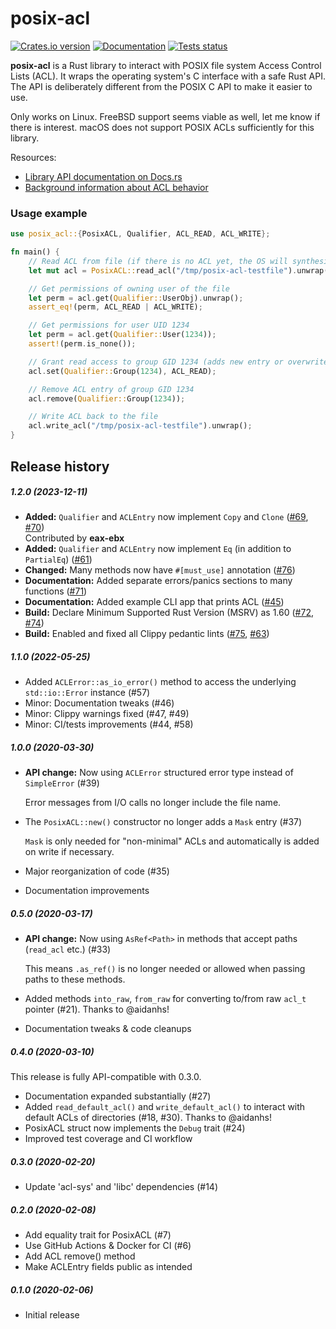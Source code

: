 posix-acl
=========

[![Crates.io version](https://img.shields.io/crates/v/posix-acl.svg)](https://crates.io/crates/posix-acl)
[![Documentation](https://docs.rs/posix-acl/badge.svg)](https://docs.rs/posix-acl/)
[![Tests status](https://github.com/intgr/posix-acl/workflows/Tests/badge.svg?branch=master)](https://github.com/intgr/posix-acl/actions?query=workflow:Tests)

**posix-acl** is a Rust library to interact with POSIX file system Access Control Lists (ACL).
It wraps the operating system's C interface with a safe Rust API. The API is deliberately different
from the POSIX C API to make it easier to use.

Only works on Linux. FreeBSD support seems viable as well, let me know if there is interest.
macOS does not support POSIX ACLs sufficiently for this library.

Resources:
* [Library API documentation on Docs.rs](https://docs.rs/posix-acl/)
* [Background information about ACL behavior](
https://www.usenix.org/legacy/publications/library/proceedings/usenix03/tech/freenix03/full_papers/gruenbacher/gruenbacher_html/main.html)

### Usage example
```rust
use posix_acl::{PosixACL, Qualifier, ACL_READ, ACL_WRITE};

fn main() {
    // Read ACL from file (if there is no ACL yet, the OS will synthesize one)
    let mut acl = PosixACL::read_acl("/tmp/posix-acl-testfile").unwrap();

    // Get permissions of owning user of the file
    let perm = acl.get(Qualifier::UserObj).unwrap();
    assert_eq!(perm, ACL_READ | ACL_WRITE);

    // Get permissions for user UID 1234
    let perm = acl.get(Qualifier::User(1234));
    assert!(perm.is_none());

    // Grant read access to group GID 1234 (adds new entry or overwrites an existing entry)
    acl.set(Qualifier::Group(1234), ACL_READ);

    // Remove ACL entry of group GID 1234
    acl.remove(Qualifier::Group(1234));

    // Write ACL back to the file
    acl.write_acl("/tmp/posix-acl-testfile").unwrap();
}
```

Release history
---------------
##### 1.2.0 (2023-12-11)

- **Added:** `Qualifier` and `ACLEntry` now implement `Copy` and `Clone` ([#69](https://github.com/intgr/posix-acl/pull/69), [#70](https://github.com/intgr/posix-acl/pull/70))<br>
  Contributed by **eax-ebx**
- **Added:** `Qualifier` and `ACLEntry` now implement `Eq` (in addition to `PartialEq`) ([#61](https://github.com/intgr/posix-acl/pull/61))
- **Changed:** Many methods now have `#[must_use]` annotation ([#76](https://github.com/intgr/posix-acl/pull/76))
- **Documentation:** Added separate errors/panics sections to many functions ([#71](https://github.com/intgr/posix-acl/pull/71))
- **Documentation:** Added example CLI app that prints ACL ([#45](https://github.com/intgr/posix-acl/pull/45))
- **Build:** Declare Minimum Supported Rust Version (MSRV) as 1.60 ([#72](https://github.com/intgr/posix-acl/pull/72), [#74](https://github.com/intgr/posix-acl/pull/74))
- **Build:** Enabled and fixed all Clippy pedantic lints ([#75](https://github.com/intgr/posix-acl/pull/75), [#63](https://github.com/intgr/posix-acl/pull/63))

##### 1.1.0 (2022-05-25)

* Added `ACLError::as_io_error()` method to access the underlying `std::io::Error` instance (#57)
* Minor: Documentation tweaks (#46)
* Minor: Clippy warnings fixed (#47, #49)
* Minor: CI/tests improvements (#44, #58)

##### 1.0.0 (2020-03-30)

* **API change:** Now using `ACLError` structured error type instead of `SimpleError` (#39)

  Error messages from I/O calls no longer include the file name.

* The `PosixACL::new()` constructor no longer adds a `Mask` entry (#37)

  `Mask` is only needed for "non-minimal" ACLs and automatically is added on write if necessary.

* Major reorganization of code (#35)
* Documentation improvements

##### 0.5.0 (2020-03-17)

* **API change:** Now using `AsRef<Path>` in methods that accept paths (`read_acl` etc.) (#33)

  This means `.as_ref()` is no longer needed or allowed when passing paths to these methods.

* Added methods `into_raw`, `from_raw` for converting to/from raw `acl_t` pointer (#21).
  Thanks to @aidanhs!
* Documentation tweaks & code cleanups

##### 0.4.0 (2020-03-10)
This release is fully API-compatible with 0.3.0.
* Documentation expanded substantially (#27)
* Added `read_default_acl()` and `write_default_acl()` to interact with default ACLs of directories
  (#18, #30). Thanks to @aidanhs!
* PosixACL struct now implements the `Debug` trait (#24)
* Improved test coverage and CI workflow

##### 0.3.0 (2020-02-20)
* Update 'acl-sys' and 'libc' dependencies (#14)

##### 0.2.0 (2020-02-08)
* Add equality trait for PosixACL (#7)
* Use GitHub Actions & Docker for CI (#6)
* Add ACL remove() method
* Make ACLEntry fields public as intended

##### 0.1.0 (2020-02-06)
* Initial release
